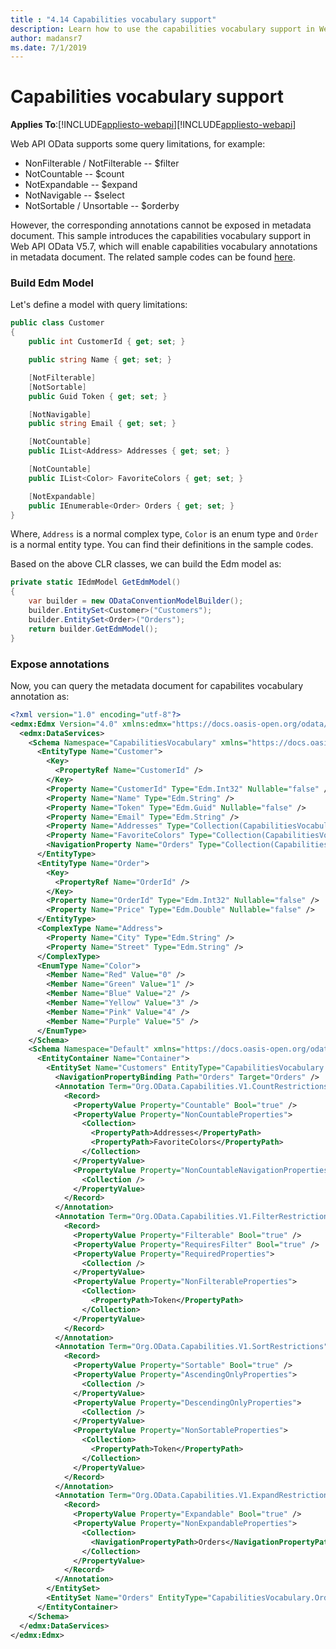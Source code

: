 ```yaml
---
title : "4.14 Capabilities vocabulary support"
description: Learn how to use the capabilities vocabulary support in Web API OData.
author: madansr7
ms.date: 7/1/2019
---
```

# Capabilities vocabulary support
**Applies To**:[!INCLUDE[appliesto-webapi](../includes/appliesto-webapi-v7.md)][!INCLUDE[appliesto-webapi](../includes/appliesto-webapi-v6.md)]

Web API OData supports some query limitations, for example:

* NonFilterable / NotFilterable -- $filter
* NotCountable -- $count
* NotExpandable -- $expand
* NotNavigable -- $select
* NotSortable / Unsortable -- $orderby

However, the corresponding annotations cannot be exposed in metadata document. This sample introduces the capabilities vocabulary support in Web API OData V5.7, which will enable capabilities vocabulary annotations in metadata document. 
The related sample codes can be found [here](https://github.com/OData/ODataSamples/tree/master/WebApi/v4/ODataCapabilitiesVocabularySample).

### Build Edm Model

Let's define a model with query limitations:

```C#
public class Customer
{
	public int CustomerId { get; set; }

	public string Name { get; set; }

	[NotFilterable]
	[NotSortable]
	public Guid Token { get; set; }

	[NotNavigable]
	public string Email { get; set; }

	[NotCountable]
	public IList<Address> Addresses { get; set; }

	[NotCountable]
	public IList<Color> FavoriteColors { get; set; }

	[NotExpandable]
	public IEnumerable<Order> Orders { get; set; }
}
```

Where, `Address` is a normal complex type, `Color` is an enum type and `Order` is a normal entity type. You can find their definitions in the sample codes.

Based on the above CLR classes, we can build the Edm model as:
```C#
private static IEdmModel GetEdmModel()
{
	var builder = new ODataConventionModelBuilder();
	builder.EntitySet<Customer>("Customers");
	builder.EntitySet<Order>("Orders");
	return builder.GetEdmModel();
}
```

### Expose annotations

Now, you can query the metadata document for capabilites vocabulary annotation as:

```XML
<?xml version="1.0" encoding="utf-8"?>
<edmx:Edmx Version="4.0" xmlns:edmx="https://docs.oasis-open.org/odata/ns/edmx">
  <edmx:DataServices>
    <Schema Namespace="CapabilitiesVocabulary" xmlns="https://docs.oasis-open.org/odata/ns/edm">
      <EntityType Name="Customer">
        <Key>
          <PropertyRef Name="CustomerId" />
        </Key>
        <Property Name="CustomerId" Type="Edm.Int32" Nullable="false" />
        <Property Name="Name" Type="Edm.String" />
        <Property Name="Token" Type="Edm.Guid" Nullable="false" />
        <Property Name="Email" Type="Edm.String" />
        <Property Name="Addresses" Type="Collection(CapabilitiesVocabulary.Address)" />
        <Property Name="FavoriteColors" Type="Collection(CapabilitiesVocabulary.Color)" Nullable="false" />
        <NavigationProperty Name="Orders" Type="Collection(CapabilitiesVocabulary.Order)" />
      </EntityType>
      <EntityType Name="Order">
        <Key>
          <PropertyRef Name="OrderId" />
        </Key>
        <Property Name="OrderId" Type="Edm.Int32" Nullable="false" />
        <Property Name="Price" Type="Edm.Double" Nullable="false" />
      </EntityType>
      <ComplexType Name="Address">
        <Property Name="City" Type="Edm.String" />
        <Property Name="Street" Type="Edm.String" />
      </ComplexType>
      <EnumType Name="Color">
        <Member Name="Red" Value="0" />
        <Member Name="Green" Value="1" />
        <Member Name="Blue" Value="2" />
        <Member Name="Yellow" Value="3" />
        <Member Name="Pink" Value="4" />
        <Member Name="Purple" Value="5" />
      </EnumType>
    </Schema>
    <Schema Namespace="Default" xmlns="https://docs.oasis-open.org/odata/ns/edm">
      <EntityContainer Name="Container">
        <EntitySet Name="Customers" EntityType="CapabilitiesVocabulary.Customer">
          <NavigationPropertyBinding Path="Orders" Target="Orders" />
          <Annotation Term="Org.OData.Capabilities.V1.CountRestrictions">
            <Record>
              <PropertyValue Property="Countable" Bool="true" />
              <PropertyValue Property="NonCountableProperties">
                <Collection>
                  <PropertyPath>Addresses</PropertyPath>
                  <PropertyPath>FavoriteColors</PropertyPath>
                </Collection>
              </PropertyValue>
              <PropertyValue Property="NonCountableNavigationProperties">
                <Collection />
              </PropertyValue>
            </Record>
          </Annotation>
          <Annotation Term="Org.OData.Capabilities.V1.FilterRestrictions">
            <Record>
              <PropertyValue Property="Filterable" Bool="true" />
              <PropertyValue Property="RequiresFilter" Bool="true" />
              <PropertyValue Property="RequiredProperties">
                <Collection />
              </PropertyValue>
              <PropertyValue Property="NonFilterableProperties">
                <Collection>
                  <PropertyPath>Token</PropertyPath>
                </Collection>
              </PropertyValue>
            </Record>
          </Annotation>
          <Annotation Term="Org.OData.Capabilities.V1.SortRestrictions">
            <Record>
              <PropertyValue Property="Sortable" Bool="true" />
              <PropertyValue Property="AscendingOnlyProperties">
                <Collection />
              </PropertyValue>
              <PropertyValue Property="DescendingOnlyProperties">
                <Collection />
              </PropertyValue>
              <PropertyValue Property="NonSortableProperties">
                <Collection>
                  <PropertyPath>Token</PropertyPath>
                </Collection>
              </PropertyValue>
            </Record>
          </Annotation>
          <Annotation Term="Org.OData.Capabilities.V1.ExpandRestrictions">
            <Record>
              <PropertyValue Property="Expandable" Bool="true" />
              <PropertyValue Property="NonExpandableProperties">
                <Collection>
                  <NavigationPropertyPath>Orders</NavigationPropertyPath>
                </Collection>
              </PropertyValue>
            </Record>
          </Annotation>
        </EntitySet>
        <EntitySet Name="Orders" EntityType="CapabilitiesVocabulary.Order" />
      </EntityContainer>
    </Schema>
  </edmx:DataServices>
</edmx:Edmx>
```
